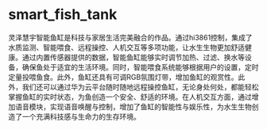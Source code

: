 # smart_fish_tank
灵泽慧宇智能鱼缸是科技与家居生活完美融合的作品。通过hi3861控制，集成了水质监测、智能喂食、远程操控、人机交互等多项功能，让水生生物更加舒适健康。通过内置传感器提供的数据，智能鱼缸能够实时调节加热、过滤、换水等设备，确保鱼处于适宜的生活环境。同时，智能喂食系统能够根据用户的设置，定时定量投喂鱼食。此外，鱼缸还具有可调RGB氛围灯带，增加鱼缸的观赏性。此外，我们还可以通过华为云平台随时随地远程操控鱼缸，无论身处何处，都能轻松掌握鱼缸的实时状态，为鱼创造一个安全、舒适的环境。在人机交互方面，通过增加语音模块，实现语音唤醒与控制，增加了鱼缸的智能性与娱乐性，为水生生物创造了一个充满科技感与生命力的生存环境。
